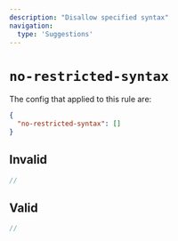```yaml
---
description: "Disallow specified syntax"
navigation:
  type: 'Suggestions'
---
```


# `no-restricted-syntax`

The config that applied to this rule are:

```json
{
  "no-restricted-syntax": []
}
```

## Invalid

```js invalid
//
```

## Valid

```js valid
//
```
  